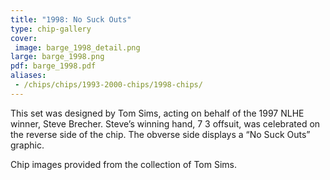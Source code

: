 ```yaml
---
title: "1998: No Suck Outs"
type: chip-gallery
cover:
 image: barge_1998_detail.png
large: barge_1998.png
pdf: barge_1998.pdf
aliases:
 - /chips/chips/1993-2000-chips/1998-chips/
---
```


This set was designed by Tom Sims, acting on behalf of the 1997 NLHE winner,
Steve Brecher. Steve&#8217;s winning hand, 7 3 offsuit, was celebrated on the
reverse side of the chip. The obverse side displays a &#8220;No Suck
Outs&#8221; graphic.

Chip images provided from the collection of Tom Sims.
